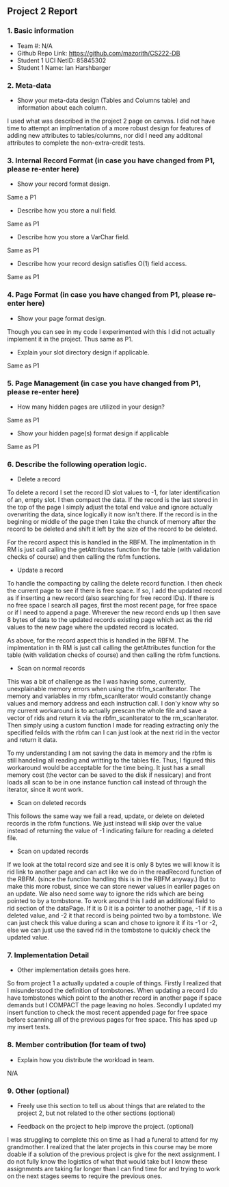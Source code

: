## Project 2 Report


### 1. Basic information
 - Team #: N/A
 - Github Repo Link: https://github.com/mazorith/CS222-DB
 - Student 1 UCI NetID: 85845302
 - Student 1 Name: Ian Harshbarger

### 2. Meta-data
- Show your meta-data design (Tables and Columns table) and information about each column.

I used what was described in the project 2 page on canvas. I did not have time to attempt an implmentation of a
more robust design for features of adding new attributes to tables/columns, nor did I need any additonal attributes
to complete the non-extra-credit tests.

### 3. Internal Record Format (in case you have changed from P1, please re-enter here)
- Show your record format design.

Same a P1


- Describe how you store a null field.

Same as P1


- Describe how you store a VarChar field.

Same as P1


- Describe how your record design satisfies O(1) field access.

Same as P1


### 4. Page Format (in case you have changed from P1, please re-enter here)
- Show your page format design.

Though you can see in my code I experimented with this I did not actually implement it in the project. Thus same as P1.


- Explain your slot directory design if applicable.

Same as P1


### 5. Page Management (in case you have changed from P1, please re-enter here)
- How many hidden pages are utilized in your design?

Same as P1

- Show your hidden page(s) format design if applicable

Same as P1

### 6. Describe the following operation logic.

- Delete a record

To delete a record I set the record ID slot values to -1, for later identification of an, empty slot. I then compact the data.
If the record is the last stored in the top of the page I simply adjust the total end value and ignore actually overwriting the
data, since logically it now isn't there. If the record is in the begining or middle of the page then I take the chunck of memory 
after the record to be deleted and shift it left by the size of the record to be deleted.

For the record aspect this is handled in the RBFM. The implmentation in th RM is just call calling the getAttributes function 
for the table (with validation checks of course) and then calling the rbfm functions.

- Update a record

To handle the compacting by calling the delete record function. I then check the current page to see if there is free space. If so,
I add the updated record as if inserting a new record (also searching for free record IDs). If there is no free space I search all pages,
first the most recent page, for free space or if I need to append a page. Wherever the new record ends up I then save 8 bytes of data
to the updated records existing page which act as the rid values to the new page where the updated record is located.

As above, for the record aspect this is handled in the RBFM. The implmentation in th RM is just call calling the getAttributes function
for the table (with validation checks of course) and then calling the rbfm functions.

- Scan on normal records

This was a bit of challenge as the I was having some, currently, unexplainable memory errors when using the rbfm_scanIterator.
The memory and variables in my rbfm_scanIterator would constantly change values and memory address and each instruction call. I
don'y know why so my current workaround is to actually prescan the whole file and save a vector of rids and return it via the 
rbfm_scanIterator to the rm_scanIterator. Then simply using a custom function I made for reading extracting only the 
specified feilds with the rbfm can I can just look at the next rid in the vector and return it data. 

To my understanding I am not saving the data in memory and the rbfm is still handeling all reading and writting to the tables
file. Thus, I figured this workaround would be acceptable for the time being. It just has a small memory cost (the vector can be
saved to the disk if nessicary) and front loads all scan to be in one instance function call instead of through the iterator, since
it wont work.

- Scan on deleted records

This follows the same way we fail a read, update, or delete on  deleted records in the rbfm functions. We just instead will skip over 
the value instead of returning the value of -1 indicating failure for reading a deleted file.

- Scan on updated records

If we look at the total record size and see it is only 8 bytes we will know it is rid link to another page and can act like we do in the 
readRecord function of the RBFM. (since the function handling this is in the RBFM anyway.) But to make this more robust, since we can 
store newer values in earlier pages on an update. We also need some way to ignore the rids which are being pointed to by a tombstone. 
To work around this I add an additional field to rid section of the dataPage. If it is 0 it is a pointer to another page, -1 if it is
a deleted value, and -2 it that record is being pointed two by a tombstone. We can just check this value during a scan and chose
to ignore it if its -1 or -2, else we can just use the saved rid in the tombstone to quickly check the updated value.

### 7. Implementation Detail
- Other implementation details goes here.

So from project 1 a actually updated a couple of things. Firstly I realized that I misunderstood the definition of tombstones.
When updating a record I do have tombstones which point to the another record in another page if space demands but I COMPACT the page
leaving no holes. Secondly I updated my insert function to check the most recent appended page for free space before scanning all
of the previous pages for free space. This has sped up my insert tests.

### 8. Member contribution (for team of two)
- Explain how you distribute the workload in team.

N/A


### 9. Other (optional)
- Freely use this section to tell us about things that are related to the project 2, but not related to the other sections (optional)

- Feedback on the project to help improve the project. (optional)

I was struggling to complete this on time as I had a funeral to attend for my grandmother. I realized that the later projects in this course
may be more doable if a solution of the previous project is give for the next assignment. I do not fully know the logistics of what that would
take but I know these assignments are taking far longer than I can find time for and trying to work on the next stages seems to require the
previous ones.